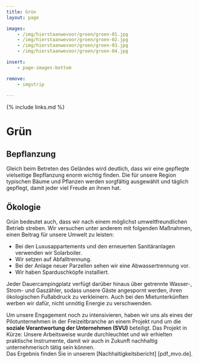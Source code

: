 ```yaml
---
title: Grün
layout: page

images:
    - /img/hierstaanwevoor/groen/groen-01.jpg
    - /img/hierstaanwevoor/groen/groen-02.jpg
    - /img/hierstaanwevoor/groen/groen-03.jpg
    - /img/hierstaanwevoor/groen/groen-04.jpg

insert:
    - page-images-bottom

remove:
    - imgstrip
    
---
```


{% include links.md %}

# Grün

## Bepflanzung
Gleich beim Betreten des Geländes wird deutlich, dass wir eine gepflegte vielseitige Bepflanzung enorm wichtig finden. Die für unsere Region typischen Bäume und Pflanzen werden sorgfältig ausgewählt und täglich gepflegt, damit jeder viel Freude an ihnen hat.<br>


## Ökologie
Grün bedeutet auch, dass wir nach einem möglichst umweltfreundlichen Betrieb streben. Wir versuchen unter anderem mit folgenden Maßnahmen, einen Beitrag für unsere Umwelt zu leisten:

- Bei den Luxusappartements und den erneuerten Sanitäranlagen verwenden wir Solarboiler.
- Wir setzen auf Abfalltrennung.
- Bei der Anlage neuer Parzellen sehen wir eine Abwassertrennung vor.
- Wir haben Sparduschköpfe installiert.

Jeder Dauercampingplatz verfügt darüber hinaus über getrennte Wasser-, Strom- und Gaszähler, sodass unsere Gäste angespornt werden, ihren ökologischen Fußabdruck zu verkleinern. Auch bei den Mietunterkünften werben wir dafür, nicht unnötig Energie zu verschwenden.

Um unsere Engagement noch zu intensivieren, haben wir uns als eines der Pilotunternehmen in der Freizeitbranche an einem Projekt rund um die **soziale Verantwortung der Unternehmen (SVU)** beteiligt. Das Projekt in Kürze: Unsere Arbeitsweise wurde durchleuchtet und wir erhielten praktische Instrumente, damit wir auch in Zukunft nachhaltig unternehmerisch tätig sein können.<br>
Das Ergebnis finden Sie in unserem [Nachhaltigkeitsbericht] [pdf_mvo.de].


